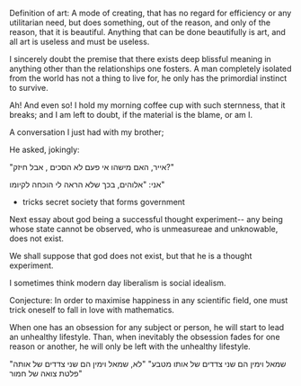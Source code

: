 Definition of art:
A mode of creating, that has no regard for efficiency or any utilitarian need, but does something, out of the reason, and only of the reason, that it is beautiful. Anything that can be done beautifully is art, and all art is useless and must be useless.


I sincerely doubt the premise that there exists deep blissful meaning in anything other than the relationships one fosters. A man completely isolated from the world has not a thing to live for, he only has the primordial instinct to survive.


Ah! And even so! I hold my morning coffee cup with such sternness, that it breaks; and I am left to doubt, if the material is the blame, or am I.

A conversation I just had with my brother;

He asked, jokingly:


"אייר, האם מישהו אי פעם לא הסכים , אבל חיזק?"

אני: "אלוהים, בכך שלא הראה לי הוכחה לקיומו"



- tricks secret society that forms government

Next essay about god being a successful thought experiment-- any being whose state cannot be observed, who is unmeasureae and unknowable, does not exist.

We shall suppose that god does not exist, but that he is a thought experiment.


I sometimes think modern day liberalism is social idealism.

Conjecture: In order to maximise happiness in any scientific field, one must trick oneself to fall in love with mathematics.

When one has an obsession for any subject or person, he will start to lead an unhealthy lifestyle. Than, when inevitably the obsession fades for one reason or another, he will only be left with the unhealthy lifestyle.




"שמאל וימין הם שני צדדים של אותו מטבע"
"לא, שמאל וימין הם שני צדדים של אותה פלטת צואה של חמור"

